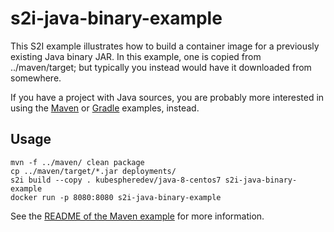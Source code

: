 # s2i-java-binary-example

This S2I example illustrates how to build a container image for a previously existing Java binary JAR.
In this example, one is copied from ../maven/target; but typically you instead would have it downloaded from somewhere.

If you have a project with Java sources, you are probably more interested in using the [Maven](../maven/) or [Gradle](../gradle/) examples, instead.

## Usage

    mvn -f ../maven/ clean package
    cp ../maven/target/*.jar deployments/
    s2i build --copy . kubespheredev/java-8-centos7 s2i-java-binary-example
    docker run -p 8080:8080 s2i-java-binary-example

See the [README of the Maven example](../maven/README.md) for more information.
